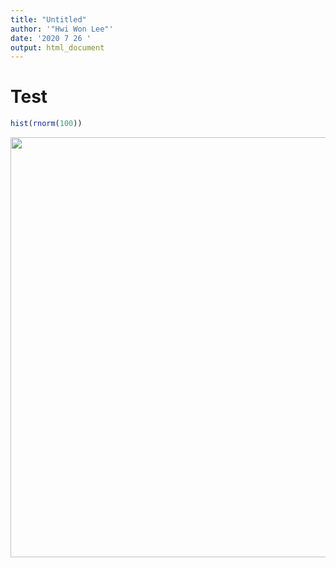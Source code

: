```yaml
---
title: "Untitled"
author: '"Hwi Won Lee"'
date: '2020 7 26 '
output: html_document
---
```


# Test



```r
hist(rnorm(100))
```

<img src="/post/test_files/figure-html/unnamed-chunk-1-1.png" width="672" />
